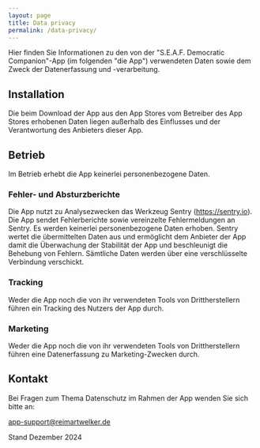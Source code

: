```yaml
---
layout: page
title: Data privacy
permalink: /data-privacy/
---
```


Hier finden Sie Informationen zu den von der "S.E.A.F. Democratic Companion"-App (im folgenden "die App") verwendeten Daten sowie dem Zweck der Datenerfassung und -verarbeitung.

## Installation
Die beim Download der App aus den App Stores vom Betreiber des App Stores erhobenen Daten liegen außerhalb des Einflusses und der Verantwortung des Anbieters dieser App.

## Betrieb
Im Betrieb erhebt die App keinerlei personenbezogene Daten.

### Fehler- und Absturzberichte
Die App nutzt zu Analysezwecken das Werkzeug Sentry (https://sentry.io). Die App sendet Fehlerberichte sowie vereinzelte Fehlermeldungen an Sentry. Es werden keinerlei personenbezogene Daten erhoben. Sentry wertet die übermittelten Daten aus und ermöglicht dem Anbieter der App damit die Überwachung der Stabilität der App und beschleunigt die Behebung von Fehlern. Sämtliche Daten werden über eine verschlüsselte Verbindung verschickt.

### Tracking
Weder die App noch die von ihr verwendeten Tools von Drittherstellern führen ein Tracking des Nutzers der App durch.

### Marketing
Weder die App noch die von ihr verwendeten Tools von Drittherstellern führen eine Datenerfassung zu Marketing-Zwecken durch.

## Kontakt
Bei Fragen zum Thema Datenschutz im Rahmen der App wenden Sie sich bitte an:

app-support@reimartwelker.de

Stand Dezember 2024